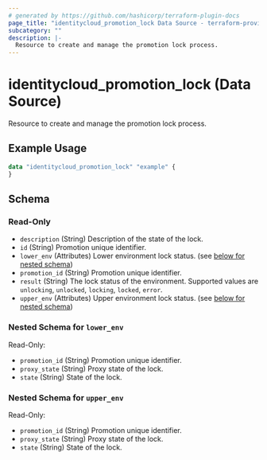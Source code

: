 ```yaml
---
# generated by https://github.com/hashicorp/terraform-plugin-docs
page_title: "identitycloud_promotion_lock Data Source - terraform-provider-identitycloud"
subcategory: ""
description: |-
  Resource to create and manage the promotion lock process.
---
```


# identitycloud_promotion_lock (Data Source)

Resource to create and manage the promotion lock process.

## Example Usage

```terraform
data "identitycloud_promotion_lock" "example" {
}
```

<!-- schema generated by tfplugindocs -->
## Schema

### Read-Only

- `description` (String) Description of the state of the lock.
- `id` (String) Promotion unique identifier.
- `lower_env` (Attributes) Lower environment lock status. (see [below for nested schema](#nestedatt--lower_env))
- `promotion_id` (String) Promotion unique identifier.
- `result` (String) The lock status of the environment. Supported values are `unlocking`, `unlocked`, `locking`, `locked`, `error`.
- `upper_env` (Attributes) Upper environment lock status. (see [below for nested schema](#nestedatt--upper_env))

<a id="nestedatt--lower_env"></a>
### Nested Schema for `lower_env`

Read-Only:

- `promotion_id` (String) Promotion unique identifier.
- `proxy_state` (String) Proxy state of the lock.
- `state` (String) State of the lock.


<a id="nestedatt--upper_env"></a>
### Nested Schema for `upper_env`

Read-Only:

- `promotion_id` (String) Promotion unique identifier.
- `proxy_state` (String) Proxy state of the lock.
- `state` (String) State of the lock.
